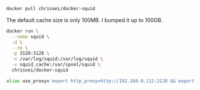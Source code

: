 
```bash
docker pull chrisoei/docker-squid
```

The default cache size is only 100MB. I bumped it up to 100GB.

```bash
docker run \
  --name squid \
  -d \
  --rm \
  -p 3128:3128 \
  -v /var/log/squid:/var/log/squid \
  -v squid_cache:/var/spool/squid \
  chrisoei/docker-squid
```

```bash
alias use_proxy='export http_proxy=http://192.168.0.112:3128 && export HTTP_PROXY="$http_proxy"'
```

